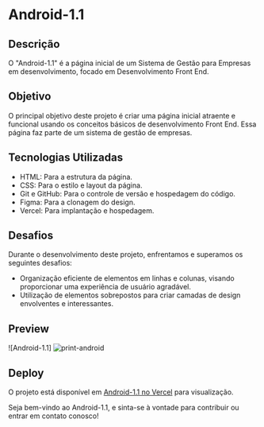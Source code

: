 # Android-1.1

## Descrição

O "Android-1.1" é a página inicial de um Sistema de Gestão para Empresas em desenvolvimento, focado em Desenvolvimento Front End.

## Objetivo

O principal objetivo deste projeto é criar uma página inicial atraente e funcional usando os conceitos básicos de desenvolvimento Front End. Essa página faz parte de um sistema de gestão de empresas.

## Tecnologias Utilizadas

- HTML: Para a estrutura da página.
- CSS: Para o estilo e layout da página.
- Git e GitHub: Para o controle de versão e hospedagem do código.
- Figma: Para a clonagem do design.
- Vercel: Para implantação e hospedagem.

## Desafios

Durante o desenvolvimento deste projeto, enfrentamos e superamos os seguintes desafios:

- Organização eficiente de elementos em linhas e colunas, visando proporcionar uma experiência de usuário agradável.
- Utilização de elementos sobrepostos para criar camadas de design envolventes e interessantes.


## Preview

![Android-1.1] ![print-android](https://github.com/Eduardo1859/Android-1.1/assets/140715388/6fb0f3be-ccb5-4d59-a368-3f6403b5e211)



## Deploy

O projeto está disponível em [Android-1.1 no Vercel]([https://sistok-murex.vercel.app/](https://android-1-1.vercel.app/)) para visualização.

Seja bem-vindo ao Android-1.1, e sinta-se à vontade para contribuir ou entrar em contato conosco!
